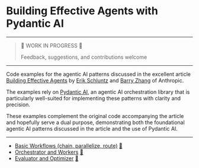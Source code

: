 # Building Effective Agents with Pydantic AI

---
> 🚧 WORK IN PROGRESS 🚧
> 
> Feedback, suggestions, and contributions welcome
---

Code examples for the agentic AI patterns discussed in the excellent article
[Building Effective Agents](https://www.anthropic.com/research/building-effective-agents)
by [Erik Schluntz](https://github.com/eschluntz) and [Barry Zhang](https://github.com/ItsBarryZ)
of Anthropic.

The examples rely on [Pydantic AI](https://ai.pydantic.dev/), an agentic AI
orchestration library that is particularly well-suited for implementing these patterns
with clarity and precision.

These examples complement the original code accompanying the
article and hopefully serve a dual purpose, demonstrating both the foundational agentic AI
patterns discussed in the article and the use of Pydantic AI.

---

- [Basic Workflows (chain, parallelize, route)](basic_workflows.ipynb)
  [📖](https://nbsanity.com/intellectronica/building-effective-agents-with-pydantic-ai/blob/main/basic_workflows.ipynb)
- [Orchestrator and Workers](orchestrator_workers.ipynb)
  [📖](https://nbsanity.com/intellectronica/building-effective-agents-with-pydantic-ai/blob/main/orchestrator_workers.ipynb)
- [Evaluator and Optimizer](evaluator_optimizer.ipynb)
  [📖](https://nbsanity.com/intellectronica/building-effective-agents-with-pydantic-ai/blob/main/evaluator_optimizer.ipynb)
